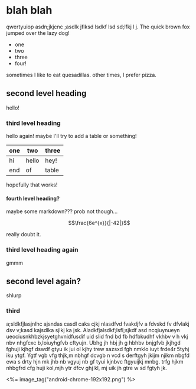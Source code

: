 # blah blah

qwertyuiop asdn;jkjcnc  ;asdlk jflksd lsdkf lsd sd;lfkj l j.
The quick brown fox jumped over the lazy dog!

- one
- two
- three
- four!

sometimes I like to eat quesadillas. other times, I prefer pizza.

## second level heading

hello!

### third level heading

hello again! maybe I'll try to add a table or something!

| one | two   | three |
|-----|-------|-------|
| hi  | hello | hey!  |
| end | of    | table |

hopefully that works!

#### fourth level heading?

maybe some markdown??? prob not though...

$$\frac{6e^{x}}{|-42|}$$

really doubt it.

### third level heading again

gmmm

## second level again?

shlurp

### third

a;sldkfjlasjnlhc ajsndas casdl caks cjkj nlasdfvd fvakdjfv a fdvskd fv dfvlakj dsv v;kasd kajsdlka sjlkj ka jsk.
Aladkfjalsdkf;lsfl;sjkdf asd ncqiuynueyn ueociusnkhbzkjsyetghvnidfusdif uid slid fnd bd fb hdfbkudhf vkhbv v h vkj nbv nhgfcxc b,loiuyhgfvb cftyujn.
Ubhg  jh hbj  jh g hbhbv bnjgfvb jkjhgd fghuji kjhgf dswdf gtyu ik jui ol kjhy trew sazsxd fgh nmklo iuyt frde4r 5tyhj iku ytgf.
Ygtf vgb vfg thjk,m nbhgf dcvgb n vcd s derftgyh jkijm njikm nbgfd ewa s drty hjn mk jhb nb vgyuj nb gf tyui kjnbvc ftgyuijkj mnbg.
trfg hjkm nhbgfrd cfg huji kol,mjh ytr dfcv ghj kl, mj uik jh gtre w sd fgtyh jk.

<%= image_tag("android-chrome-192x192.png") %>
